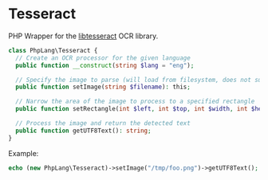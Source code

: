 # Tesseract

PHP Wrapper for the [libtesseract](https://github.com/tesseract-ocr/tesseract) OCR library.

``` php
class PhpLang\Tesseract {
  // Create an OCR processor for the given language
  public function __construct(string $lang = "eng");

  // Specify the image to parse (will load from filesystem, does not support streams)
  public function setImage(string $filename): this;

  // Narrow the area of the image to process to a specified rectangle
  public function setRectangle(int $left, int $top, int $width, int $height);

  // Process the image and return the detected text
  public function getUTF8Text(): string;
}
```

Example:

``` php
echo (new PhpLang\Tesseract)->setImage("/tmp/foo.png")->getUTF8Text();
```
